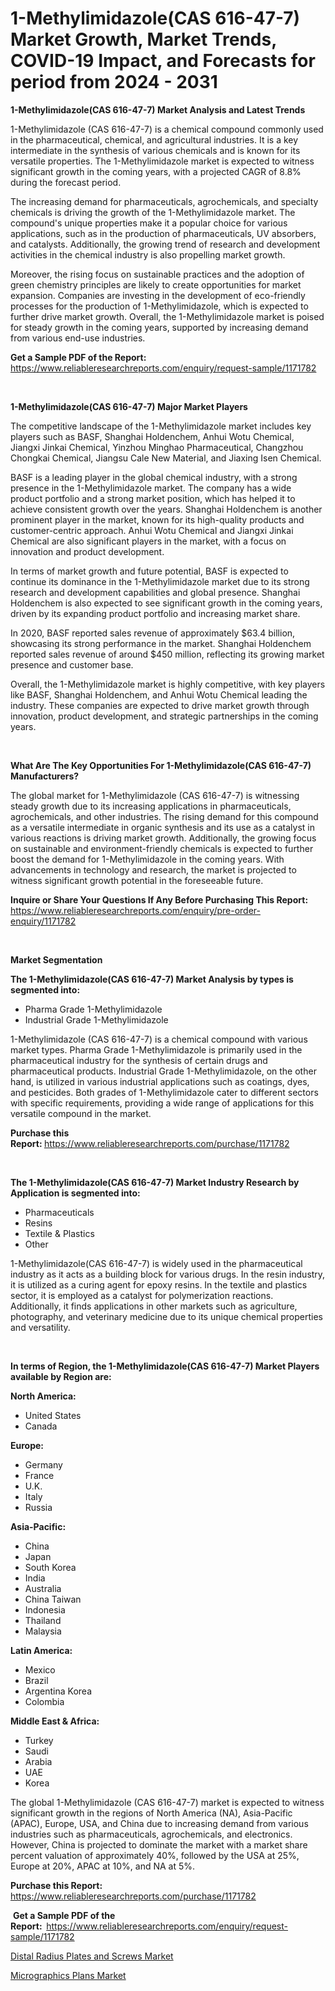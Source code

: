 <p><h1>1-Methylimidazole(CAS 616-47-7) Market Growth, Market Trends, COVID-19 Impact, and Forecasts for period from 2024 - 2031</h1></p><p><strong>1-Methylimidazole(CAS 616-47-7) Market Analysis and Latest Trends</strong></p>
<p><p>1-Methylimidazole (CAS 616-47-7) is a chemical compound commonly used in the pharmaceutical, chemical, and agricultural industries. It is a key intermediate in the synthesis of various chemicals and is known for its versatile properties. The 1-Methylimidazole market is expected to witness significant growth in the coming years, with a projected CAGR of 8.8% during the forecast period.</p><p>The increasing demand for pharmaceuticals, agrochemicals, and specialty chemicals is driving the growth of the 1-Methylimidazole market. The compound's unique properties make it a popular choice for various applications, such as in the production of pharmaceuticals, UV absorbers, and catalysts. Additionally, the growing trend of research and development activities in the chemical industry is also propelling market growth.</p><p>Moreover, the rising focus on sustainable practices and the adoption of green chemistry principles are likely to create opportunities for market expansion. Companies are investing in the development of eco-friendly processes for the production of 1-Methylimidazole, which is expected to further drive market growth. Overall, the 1-Methylimidazole market is poised for steady growth in the coming years, supported by increasing demand from various end-use industries.</p></p>
<p><strong>Get a Sample PDF of the Report:&nbsp;</strong> <a href="https://www.reliableresearchreports.com/enquiry/request-sample/1171782">https://www.reliableresearchreports.com/enquiry/request-sample/1171782</a></p>
<p>&nbsp;</p>
<p><strong>1-Methylimidazole(CAS 616-47-7) Major Market Players</strong></p>
<p><p>The competitive landscape of the 1-Methylimidazole market includes key players such as BASF, Shanghai Holdenchem, Anhui Wotu Chemical, Jiangxi Jinkai Chemical, Yinzhou Minghao Pharmaceutical, Changzhou Chongkai Chemical, Jiangsu Cale New Material, and Jiaxing Isen Chemical.</p><p>BASF is a leading player in the global chemical industry, with a strong presence in the 1-Methylimidazole market. The company has a wide product portfolio and a strong market position, which has helped it to achieve consistent growth over the years. Shanghai Holdenchem is another prominent player in the market, known for its high-quality products and customer-centric approach. Anhui Wotu Chemical and Jiangxi Jinkai Chemical are also significant players in the market, with a focus on innovation and product development.</p><p>In terms of market growth and future potential, BASF is expected to continue its dominance in the 1-Methylimidazole market due to its strong research and development capabilities and global presence. Shanghai Holdenchem is also expected to see significant growth in the coming years, driven by its expanding product portfolio and increasing market share.</p><p>In 2020, BASF reported sales revenue of approximately $63.4 billion, showcasing its strong performance in the market. Shanghai Holdenchem reported sales revenue of around $450 million, reflecting its growing market presence and customer base.</p><p>Overall, the 1-Methylimidazole market is highly competitive, with key players like BASF, Shanghai Holdenchem, and Anhui Wotu Chemical leading the industry. These companies are expected to drive market growth through innovation, product development, and strategic partnerships in the coming years.</p></p>
<p>&nbsp;</p>
<p><strong>What Are The Key Opportunities For 1-Methylimidazole(CAS 616-47-7) Manufacturers?</strong></p>
<p><p>The global market for 1-Methylimidazole (CAS 616-47-7) is witnessing steady growth due to its increasing applications in pharmaceuticals, agrochemicals, and other industries. The rising demand for this compound as a versatile intermediate in organic synthesis and its use as a catalyst in various reactions is driving market growth. Additionally, the growing focus on sustainable and environment-friendly chemicals is expected to further boost the demand for 1-Methylimidazole in the coming years. With advancements in technology and research, the market is projected to witness significant growth potential in the foreseeable future.</p></p>
<p><strong>Inquire or Share Your Questions If Any Before Purchasing This Report:</strong> <a href="https://www.reliableresearchreports.com/enquiry/pre-order-enquiry/1171782">https://www.reliableresearchreports.com/enquiry/pre-order-enquiry/1171782</a></p>
<p>&nbsp;</p>
<p><strong>Market Segmentation</strong></p>
<p><strong>The 1-Methylimidazole(CAS 616-47-7) Market Analysis by types is segmented into:</strong></p>
<p><ul><li>Pharma Grade 1-Methylimidazole</li><li>Industrial Grade 1-Methylimidazole</li></ul></p>
<p><p>1-Methylimidazole (CAS 616-47-7) is a chemical compound with various market types. Pharma Grade 1-Methylimidazole is primarily used in the pharmaceutical industry for the synthesis of certain drugs and pharmaceutical products. Industrial Grade 1-Methylimidazole, on the other hand, is utilized in various industrial applications such as coatings, dyes, and pesticides. Both grades of 1-Methylimidazole cater to different sectors with specific requirements, providing a wide range of applications for this versatile compound in the market.</p></p>
<p><strong>Purchase this Report:&nbsp;</strong><a href="https://www.reliableresearchreports.com/purchase/1171782">https://www.reliableresearchreports.com/purchase/1171782</a></p>
<p>&nbsp;</p>
<p><strong>The 1-Methylimidazole(CAS 616-47-7) Market Industry Research by Application is segmented into:</strong></p>
<p><ul><li>Pharmaceuticals</li><li>Resins</li><li>Textile & Plastics</li><li>Other</li></ul></p>
<p><p>1-Methylimidazole(CAS 616-47-7) is widely used in the pharmaceutical industry as it acts as a building block for various drugs. In the resin industry, it is utilized as a curing agent for epoxy resins. In the textile and plastics sector, it is employed as a catalyst for polymerization reactions. Additionally, it finds applications in other markets such as agriculture, photography, and veterinary medicine due to its unique chemical properties and versatility.</p></p>
<p>&nbsp;</p>
<p><strong>In terms of Region, the 1-Methylimidazole(CAS 616-47-7) Market Players available by Region are:</strong></p>
<p>
    <p> <strong> North America: </strong>
        <ul>
            <li>United States</li>
            <li>Canada</li>
        </ul>
        </p> 
    <p> <strong> Europe: </strong>
        <ul>
            <li>Germany</li>
            <li>France</li>
            <li>U.K.</li>
            <li>Italy</li>
            <li>Russia</li>
        </ul>
        </p> 
    <p> <strong> Asia-Pacific: </strong>
        <ul>
            <li>China</li>
            <li>Japan</li>
            <li>South Korea</li>
            <li>India</li>
            <li>Australia</li>
            <li>China Taiwan</li>
            <li>Indonesia</li>
            <li>Thailand</li>
            <li>Malaysia</li>
        </ul>
        </p> 
    <p> <strong> Latin America: </strong>
        <ul>
            <li>Mexico</li>
            <li>Brazil</li>
            <li>Argentina Korea</li>
            <li>Colombia</li>
        </ul>
        </p> 
    <p> <strong> Middle East & Africa: </strong>
        <ul>
            <li>Turkey</li>
            <li>Saudi</li>
            <li>Arabia</li>
            <li>UAE</li>
            <li>Korea</li>
        </ul>
    </p>
    </p>
<p><p>The global 1-Methylimidazole (CAS 616-47-7) market is expected to witness significant growth in the regions of North America (NA), Asia-Pacific (APAC), Europe, USA, and China due to increasing demand from various industries such as pharmaceuticals, agrochemicals, and electronics. However, China is projected to dominate the market with a market share percent valuation of approximately 40%, followed by the USA at 25%, Europe at 20%, APAC at 10%, and NA at 5%.</p></p>
<p><strong>Purchase this Report: </strong><a href="https://www.reliableresearchreports.com/purchase/1171782">https://www.reliableresearchreports.com/purchase/1171782</a></p>
<p>&nbsp;<strong>Get a Sample PDF of the Report:&nbsp;&nbsp;</strong><a href="https://www.reliableresearchreports.com/enquiry/request-sample/1171782">https://www.reliableresearchreports.com/enquiry/request-sample/1171782</a></p>
<p><strong></strong></p>
<p><p><a href="https://fearless-okapi-6c8.notion.site/Insights-into-Distal-Radius-Plates-and-Screws-Market-Size-Analysing-Market-Share-Trends-and-Growt-ed86341e96954edbb82ae646cd9df76c">Distal Radius Plates and Screws Market</a></p><p><a href="https://zircon-bluebell-299.notion.site/Micrographics-Plans-Market-Size-Share-Trends-Analysis-Report-By-Material-By-Type-By-End-user-B-c557c1493f6e40f88247de8ce9b7997e">Micrographics Plans Market</a></p></p>